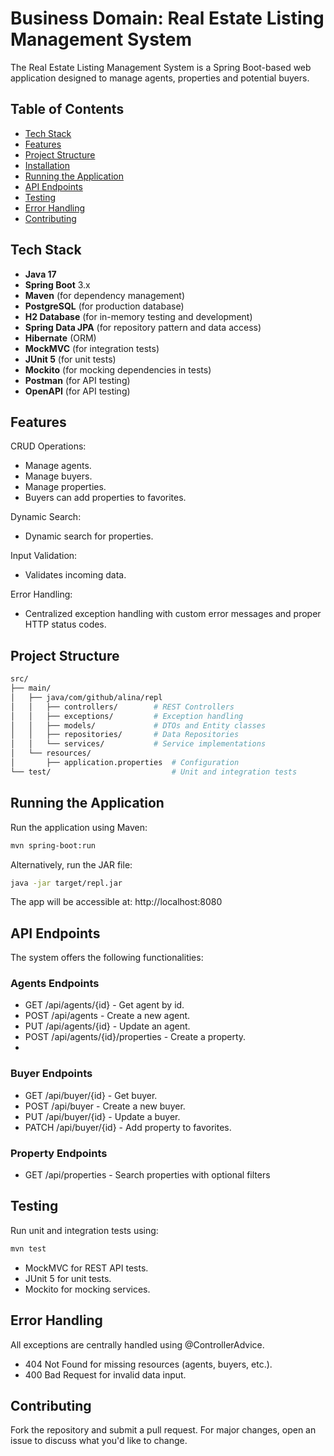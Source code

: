 # Business Domain: Real Estate Listing Management System

The Real Estate Listing Management System is a Spring Boot-based web application designed to manage agents, properties and potential buyers.
## Table of Contents
- [Tech Stack](#tech-stack)
- [Features](#features)
- [Project Structure](#project-structure)
- [Installation](#installation)
- [Running the Application](#running-the-application)
- [API Endpoints](#api-endpoints)
- [Testing](#testing)
- [Error Handling](#error-handling)
- [Contributing](#contributing)

## Tech Stack
- **Java 17**
- **Spring Boot** 3.x
- **Maven** (for dependency management)
- **PostgreSQL** (for production database)
- **H2 Database** (for in-memory testing and development)
- **Spring Data JPA** (for repository pattern and data access)
- **Hibernate** (ORM)
- **MockMVC** (for integration tests)
- **JUnit 5** (for unit tests)
- **Mockito** (for mocking dependencies in tests)
- **Postman** (for API testing)
- **OpenAPI** (for API testing)

## Features
CRUD Operations:
- Manage agents.
- Manage buyers.
- Manage properties.
- Buyers can add properties to favorites.

Dynamic Search:
- Dynamic search for properties.

Input Validation:
- Validates incoming data.

Error Handling:
- Centralized exception handling with custom error messages and proper HTTP status codes.

## Project Structure
```bash
src/
├── main/
│   ├── java/com/github/alina/repl
│   │   ├── controllers/        # REST Controllers
│   │   ├── exceptions/         # Exception handling
│   │   ├── models/             # DTOs and Entity classes
│   │   ├── repositories/       # Data Repositories
│   │   └── services/           # Service implementations
│   └── resources/
│       ├── application.properties  # Configuration
└── test/                           # Unit and integration tests
```

## Running the Application
Run the application using Maven:
```bash
mvn spring-boot:run
```

Alternatively, run the JAR file:
```bash
java -jar target/repl.jar
```
The app will be accessible at: http://localhost:8080

## API Endpoints
The system offers the following functionalities:
### Agents Endpoints
- GET /api/agents/{id} - Get agent by id.
- POST /api/agents - Create a new agent.
- PUT /api/agents/{id} - Update an agent.
- POST /api/agents/{id}/properties - Create a property.
- 
### Buyer Endpoints
- GET /api/buyer/{id} - Get buyer.
- POST /api/buyer - Create a new buyer.
- PUT /api/buyer/{id} - Update a buyer.
- PATCH /api/buyer/{id} - Add property to favorites.

### Property Endpoints
- GET /api/properties - Search properties with optional filters 

## Testing
Run unit and integration tests using:
```bash
mvn test
```
- MockMVC for REST API tests.
- JUnit 5 for unit tests.
- Mockito for mocking services.

## Error Handling
All exceptions are centrally handled using @ControllerAdvice.

- 404 Not Found for missing resources (agents, buyers, etc.).
- 400 Bad Request for invalid data input.

## Contributing
Fork the repository and submit a pull request. For major changes, open an issue to discuss what you'd like to change.



